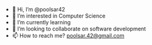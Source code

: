 - 👋 Hi, I’m @poolsar42
- 👀 I’m interested in Computer Science
- 🌱 I’m currently learning
- 💞️ I’m looking to collaborate on software development
- 📫 How to reach me? poolsar.42@gmail.com

<!---
poolsar42/poolsar42 is a ✨ special ✨ repository because its `README.md` (this file) appears on your GitHub profile.
You can click the Preview link to take a look at your changes.
--->
